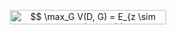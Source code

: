 
<!--
python3 -m readme2tex  --output out.md eqns.md
-->
<p align="center"><img alt="$$&#10;\max_G V(D, G) =  E_{z \sim Z}log(D(G(z)))&#10;$$" src="https://rawgit.com/in	git@github.com:piyush-kgp/GAN-Lab/master/svgs/1025800f714dffd79e3ceddf7a7ff237.svg" align="middle" width="250.66231574999998pt" height="22.931502pt"/></p>
